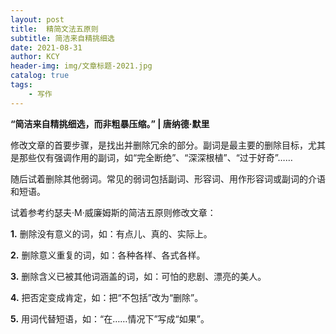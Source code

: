 ```yaml
---
layout: post
title:  精简文法五原则
subtitle: 简洁来自精挑细选
date: 2021-08-31
author: KCY
header-img: img/文章标题-2021.jpg
catalog: true
tags:
    - 写作
---
```


<strong>“简洁来自精挑细选，而非粗暴压缩。” | 唐纳德·默里</strong>

修改文章的首要步骤，是找出并删除冗余的部分。副词是最主要的删除目标，尤其是那些仅有强调作用的副词，如“完全断绝”、“深深根植”、“过于好奇”……

随后试着删除其他弱词。常见的弱词包括副词、形容词、用作形容词或副词的介语和短语。

试着参考约瑟夫·M·威廉姆斯的简洁五原则修改文章：

**1.** 删除没有意义的词，如：有点儿、真的、实际上。

**2.** 删除意义重复的词，如：各种各样、各式各样。

**3.** 删除含义已被其他词涵盖的词，如：可怕的悲剧、漂亮的美人。

**4.** 把否定变成肯定，如：把“不包括”改为“删除”。

**5.** 用词代替短语，如：“在……情况下”写成“如果”。

